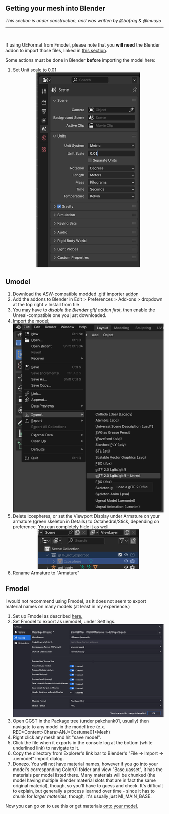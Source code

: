 ## Getting your mesh into Blender
*This section is under construction, and was written by @bafrag & @muuyo*

<hr>
<br>

If using UEFormat from Fmodel, please note that you **will need** the Blender addon to import those files, linked in [this section](../tools/blender.md#fmodel-with-arc-system-works-animation-support).

Some actions must be done in Blender **before** importing the model here:
  1. Set Unit scale to 0.01 <div align="center"><img src="images/Unit-scale.png"></div><div align="center">

## Umodel
  1. Download the ASW-compatible modded .gltf importer [addon](../modding-mesh/files/io_scene_gltf2_ue.zip)
  2. Add the addons to Blender in Edit > Preferences > Add-ons > dropdown at the top right > Install from file
  3. You may have to *disable the Blender gltf addon first*, then enable the Unreal-compatible one you just downloaded.
  4. Import the model; <div align="center"><img src="images/Unreal-GLTF.png"></div><div align="center">
  5. Delete Icospheres, or set the Viewport Display under Armature on your armature (green skeleton in Details) to Octahedral/Stick, depending on preference. You can completely hide it as well. <div align="center"><img src="images/Icosphere.png"></div><div align="center">
  6. Rename Armature to "Armature"

## Fmodel
I would not recommend using Fmodel, as it does not seem to export material names on many models (at least in my experience.)
1. Set up Fmodel as described [here.](../tools/fmodel.md)
2. Set Fmodel to export as uemodel, under Settings.
   ![](./images/image.png)
3. Open GGST in the Package tree (under pakchunk01, usually) then navigate to any model in the model tree (e.x. RED>Content>Chara>ANJ>Costume01>Mesh)
4. Right click any mesh and hit "save model".
5. Click the file when it exports in the console log at the bottom (white underlined link) to navigate to it.
6. Copy the directory from Explorer's link bar to Blender's "File -> Import -> .uemodel" import dialog.
7. Donezo. You will not have material names, however if you go into your model's corresponding Color01 folder and view "Base.uasset", it has the materials per model listed there. Many materials will be chunked (the model having multiple Blender material slots that are in fact the same original material), though, so you'll have to guess and check. It's difficult to explain, but generally a process learned over time - since it has to chunk for *larger materials*, though, it's usually just MI_MAIN_BASE.

Now you can go on to use this or get materials [onto your model.](../modding-texture/texture-blender-preview.md)
